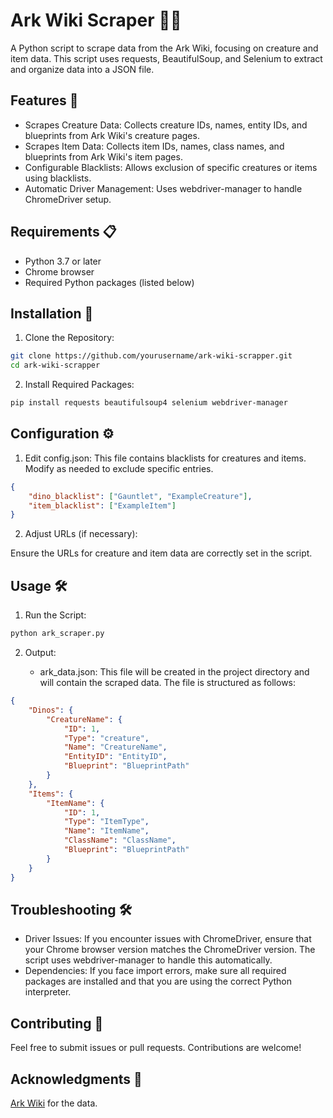 # Ark Wiki Scraper 🦖📜

A Python script to scrape data from the Ark Wiki, focusing on creature and item data. This script uses requests, BeautifulSoup, and Selenium to extract and organize data into a JSON file.

## Features 🚀

- Scrapes Creature Data: Collects creature IDs, names, entity IDs, and blueprints from Ark Wiki's creature pages.
- Scrapes Item Data: Collects item IDs, names, class names, and blueprints from Ark Wiki's item pages.
- Configurable Blacklists: Allows exclusion of specific creatures or items using blacklists.
- Automatic Driver Management: Uses webdriver-manager to handle ChromeDriver setup.

## Requirements 📋

- Python 3.7 or later
- Chrome browser
- Required Python packages (listed below)

## Installation 🔧

1. Clone the Repository:

```bash
git clone https://github.com/yourusername/ark-wiki-scrapper.git
cd ark-wiki-scrapper
```

2. Install Required Packages:

```bash
pip install requests beautifulsoup4 selenium webdriver-manager
```

## Configuration ⚙️

1. Edit config.json:
   This file contains blacklists for creatures and items. Modify as needed to exclude specific entries.

```json
{
	"dino_blacklist": ["Gauntlet", "ExampleCreature"],
	"item_blacklist": ["ExampleItem"]
}
```

2. Adjust URLs (if necessary):

Ensure the URLs for creature and item data are correctly set in the script.

## Usage 🛠️

1. Run the Script:

```bash
python ark_scraper.py
```

2. Output:

   - ark_data.json: This file will be created in the project directory and will contain the scraped data. The file is structured as follows:

```json
{
	"Dinos": {
		"CreatureName": {
			"ID": 1,
			"Type": "creature",
			"Name": "CreatureName",
			"EntityID": "EntityID",
			"Blueprint": "BlueprintPath"
		}
	},
	"Items": {
		"ItemName": {
			"ID": 1,
			"Type": "ItemType",
			"Name": "ItemName",
			"ClassName": "ClassName",
			"Blueprint": "BlueprintPath"
		}
	}
}
```

## Troubleshooting 🛠️

- Driver Issues: If you encounter issues with ChromeDriver, ensure that your Chrome browser version matches the ChromeDriver version. The script uses webdriver-manager to handle this automatically.
- Dependencies: If you face import errors, make sure all required packages are installed and that you are using the correct Python interpreter.

## Contributing 🤝

Feel free to submit issues or pull requests. Contributions are welcome!

## Acknowledgments 🙌

[Ark Wiki](https://ark.wiki.gg) for the data.
